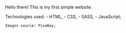 Hello there!
This is my first simple website.

Technologies used:
    -   HTML,
    -   CSS,
    -   SASS,
    -   JavaScript;

    Images source: PixaBay;

